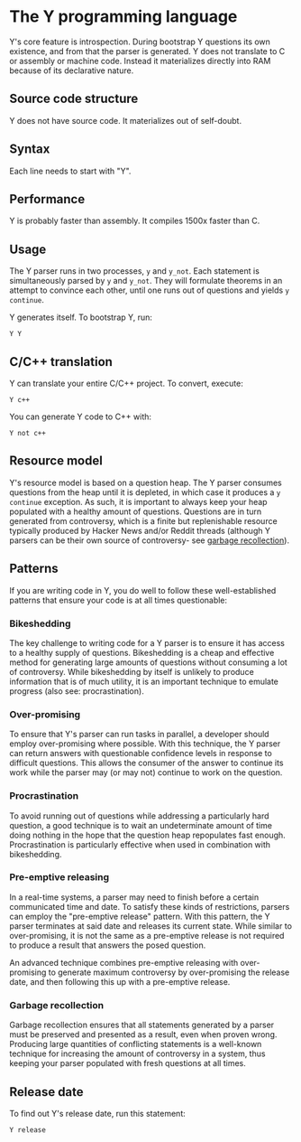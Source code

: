 # The Y programming language
Y's core feature is introspection. During bootstrap Y questions its own existence, and from that the parser is generated. Y does not translate to C or assembly or machine code. Instead it materializes directly into RAM because of its declarative nature.

## Source code structure
Y does not have source code. It materializes out of self-doubt. 

## Syntax
Each line needs to start with "Y".

## Performance
Y is probably faster than assembly. It compiles 1500x faster than C.

## Usage
The Y parser runs in two processes, `y` and `y_not`. Each statement is simultaneously parsed by `y` and `y_not`. They will formulate theorems in an attempt to convince each other, until one runs out of questions and yields `y continue`.

Y generates itself. To bootstrap Y, run:
```
Y Y
```

## C/C++ translation
Y can translate your entire C/C++ project. To convert, execute:

```
Y c++
```

You can generate Y code to C++ with:

```
Y not c++
```

## Resource model
Y's resource model is based on a question heap. The Y parser consumes questions from the heap until it is depleted, in which case it produces a `y continue` exception. As such, it is important to always keep your heap populated with a healthy amount of questions. Questions are in turn generated from controversy, which is a finite but replenishable resource typically produced by Hacker News and/or Reddit threads (although Y parsers can be their own source of controversy- see [garbage recollection](#garbage_recollection)).

## Patterns
If you are writing code in Y, you do well to follow these well-established patterns that ensure your code is at all times questionable:

### Bikeshedding
The key challenge to writing code for a Y parser is to ensure it has access to a healthy supply of questions. Bikeshedding is a cheap and effective method for generating large amounts of questions without consuming a lot of controversy. While bikeshedding by itself is unlikely to produce information that is of much utility, it is an important technique to emulate progress (also see: procrastination).

### Over-promising
To ensure that Y's parser can run tasks in parallel, a developer should employ over-promising where possible. With this technique, the Y parser can return answers with questionable confidence levels in response to difficult questions. This allows the consumer of the answer to continue its work while the parser may (or may not) continue to work on the question.

### Procrastination
To avoid running out of questions while addressing a particularly hard question, a good technique is to wait an undeterminate amount of time doing nothing in the hope that the question heap repopulates fast enough. Procrastination is particularly effective when used in combination with bikeshedding.

### Pre-emptive releasing
In a real-time systems, a parser may need to finish before a certain communicated time and date. To satisfy these kinds of restrictions, parsers can employ the "pre-emptive release" pattern. With this pattern, the Y parser terminates at said date and releases its current state. While similar to over-promising, it is not the same as a pre-emptive release is not required to produce a result that answers the posed question.

An advanced technique combines pre-emptive releasing with over-promising to generate maximum controversy by over-promising the release date, and then following this up with a pre-emptive release.

### Garbage recollection
Garbage recollection ensures that all statements generated by a parser must be preserved and presented as a result, even when proven wrong. Producing large quantities of conflicting statements is a well-known technique for increasing the amount of controversy in a system, thus keeping your parser populated with fresh questions at all times.

## Release date
To find out Y's release date, run this statement:
```
Y release
```
